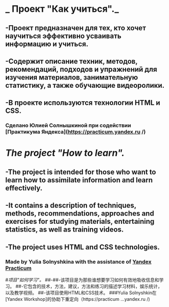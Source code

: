 # _ Проект "Как учиться"._
## -Проект предназначен для тех, кто хочет научиться эффективно усваивать информацию и учиться.
## -Содержит описание техник, методов, рекомендаций, подходов и упражнений для изучения материалов, занимательную статистику, а также обучающие видеоролики.
## -В проекте используются технологии HTML и CSS.
### Сделано Юлией Солнышкиной при содействии [Практикума Яндекса](https://practicum.yandex.ru /)

# _The project "How to learn"._
## -The project is intended for those who want to learn how to assimilate information and learn effectively.
## -It contains a description of techniques, methods, recommendations, approaches and exercises for studying materials, entertaining statistics, as well as training videos.
## -The project uses HTML and CSS technologies.
### Made by Yulia Solnyshkina with the assistance of [Yandex Practicum](https://practicum.yandex.ru/)  

#_项目"如何学习"。_
##-##-该项目是为那些谁想要学习如何有效地吸收信息和学习。
##-它包含的技术，方法，建议，方法和练习的描述学习材料，娱乐统计，以及教学视频。
##-该项目使用HTML和CSS技术。
###Yulia Solnyshkin在[Yandex Workshop]的协助下重定向（https://practicum ...yandex.ru /)
